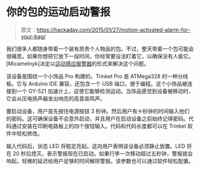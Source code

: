 # 你的包的运动启动警报

> 原文：<https://hackaday.com/2015/01/27/motion-activated-alarm-for-your-bag/>

我们很多人都随身带着一个装有昂贵个人物品的包。不过，整天带着一个包可能会很痛苦。如果你想把它放下一段时间，你经常要设法盯着它，以确保没有人偷它。[Micamelnyk]决定以[运动感应报警器](http://hackaday.io/project/3573-trinketpro-movement-alarm-for-bag-theft-prevention "Motion sensing alarm")的形式来解决这个问题。

该设备是围绕一个小饰品 Pro 构建的。Trinket Pro 是 ATMega328 的一种分线板。它与 Arduino IDE 兼容，还包含一个 USB 端口，便于编程。这个小饰品被连接到一个 GY-521 加速计上，这使它能够检测运动。当饰品感觉到设备被移动时，它会从压电扬声器发出响亮的高音哀鸣声。

要启动设备，用户首先按住电源按钮 3 秒钟。然后用户有十秒钟的时间输入他们的密码。这可确保设备不会意外启动，并且用户在启动设备之前始终记得密码。代码通过安装在印刷电路板上的四个按钮输入。代码和代码长度都可以在 Trinket 软件中轻松修改。

输入代码后，状态 LED 将稳定亮起。这向用户表明该设备必须静止放置。LED 将在 20 秒后熄灭，表示警报现在已启动。如果行李一次移动超过五秒钟，警报就会响起。轻微的延迟给用户足够的时间解除警报。该参数也可以通过软件轻松配置。